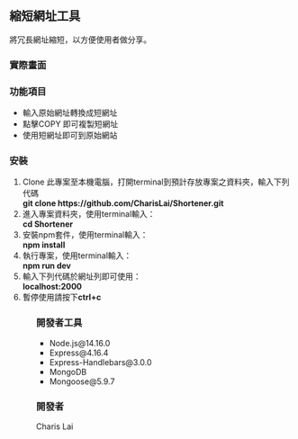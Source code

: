 <h2>縮短網址工具</h2>
<p>將冗長網址縮短，以方便使用者做分享。</p>
<h3>實際畫面</h3>

<h3>功能項目</h3>
<ul>
<li>輸入原始網址轉換成短網址</li>
<li>點擊COPY 即可複製短網址</li>
<li>使用短網址即可到原始網站</li>
</ul>
<h3>安裝</h3>
<ol>
<li>Clone 此專案至本機電腦，打開terminal到預計存放專案之資料夾，輸入下列代碼<br><strong>git clone https://github.com/CharisLai/Shortener.git</strong></li>
<li>進入專案資料夾，使用terminal輸入：<br><strong>cd Shortener</strong></li>
<li>安裝npm套件，使用terminal輸入：<br><strong>npm install</strong></li>
<li>執行專案，使用terminal輸入：<br><strong>npm run dev</strong></li>
<li>輸入下列代碼於網址列即可使用：<br><strong>localhost:2000</strong></li>
<li>暫停使用請按下<strong>ctrl+c</strong></li>
<ol>

<h3>開發者工具</h3>
<ul>
<li>Node.js@14.16.0 </li>
<li>Express@4.16.4</li>
<li>Express-Handlebars@3.0.0</li>
<li>MongoDB</li>
<li>Mongoose@5.9.7</li>
</ul>
<h3>開發者</h3>
Charis Lai